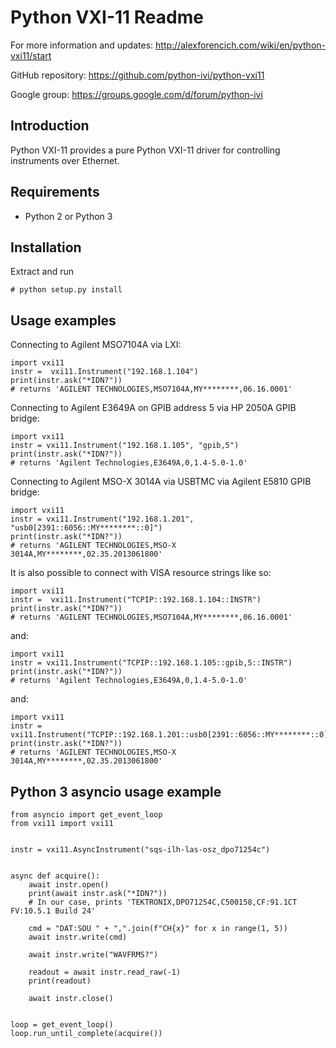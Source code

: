 # Python VXI-11 Readme

For more information and updates:
http://alexforencich.com/wiki/en/python-vxi11/start

GitHub repository:
https://github.com/python-ivi/python-vxi11

Google group:
https://groups.google.com/d/forum/python-ivi

## Introduction

Python VXI-11 provides a pure Python VXI-11 driver for controlling instruments
over Ethernet.

## Requirements

* Python 2 or Python 3

## Installation

Extract and run

    # python setup.py install

## Usage examples

Connecting to Agilent MSO7104A via LXI:

    import vxi11
    instr =  vxi11.Instrument("192.168.1.104")
    print(instr.ask("*IDN?"))
    # returns 'AGILENT TECHNOLOGIES,MSO7104A,MY********,06.16.0001'

Connecting to Agilent E3649A on GPIB address 5 via HP 2050A GPIB bridge:

    import vxi11
    instr = vxi11.Instrument("192.168.1.105", "gpib,5")
    print(instr.ask("*IDN?"))
    # returns 'Agilent Technologies,E3649A,0,1.4-5.0-1.0'

Connecting to Agilent MSO-X 3014A via USBTMC via Agilent E5810 GPIB bridge:

    import vxi11
    instr = vxi11.Instrument("192.168.1.201", "usb0[2391::6056::MY********::0]")
    print(instr.ask("*IDN?"))
    # returns 'AGILENT TECHNOLOGIES,MSO-X 3014A,MY********,02.35.2013061800'

It is also possible to connect with VISA resource strings like so:

    import vxi11
    instr =  vxi11.Instrument("TCPIP::192.168.1.104::INSTR")
    print(instr.ask("*IDN?"))
    # returns 'AGILENT TECHNOLOGIES,MSO7104A,MY********,06.16.0001'

and:

    import vxi11
    instr = vxi11.Instrument("TCPIP::192.168.1.105::gpib,5::INSTR")
    print(instr.ask("*IDN?"))
    # returns 'Agilent Technologies,E3649A,0,1.4-5.0-1.0'

and:

    import vxi11
    instr = vxi11.Instrument("TCPIP::192.168.1.201::usb0[2391::6056::MY********::0]::INSTR")
    print(instr.ask("*IDN?"))
    # returns 'AGILENT TECHNOLOGIES,MSO-X 3014A,MY********,02.35.2013061800'


## Python 3 asyncio usage example

    from asyncio import get_event_loop
    from vxi11 import vxi11
    
    
    instr = vxi11.AsyncInstrument("sqs-ilh-las-osz_dpo71254c")
    
    
    async def acquire():
        await instr.open()
        print(await instr.ask("*IDN?"))
        # In our case, prints 'TEKTRONIX,DPO71254C,C500158,CF:91.1CT FV:10.5.1 Build 24'
    
        cmd = "DAT:SOU " + ",".join(f"CH{x}" for x in range(1, 5))
        await instr.write(cmd)
    
        await instr.write("WAVFRMS?")
    
        readout = await instr.read_raw(-1)
        print(readout)
    
        await instr.close()
    
    
    loop = get_event_loop()
    loop.run_until_complete(acquire())
